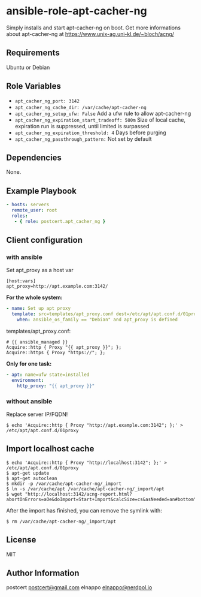# ansible-role-apt-cacher-ng

Simply installs and start apt-cacher-ng on boot. Get more informations about apt-cacher-ng at https://www.unix-ag.uni-kl.de/~bloch/acng/

## Requirements
Ubuntu or Debian

## Role Variables
* `apt_cacher_ng_port: 3142`
* `apt_cacher_ng_cache_dir: /var/cache/apt-cacher-ng`
* `apt_cacher_ng_setup_ufw: False` Add a ufw rule to allow apt-cacher-ng
* `apt_cacher_ng_expiration_start_tradeoff: 500m` Size of local cache, expiration run is suppressed, until limited is surpassed
* `apt_cacher_ng_expiration_threshold: 4` Days before purging
* `apt_cacher_ng_passthrough_pattern:` Not set by default

## Dependencies
None.

## Example Playbook

```yaml
- hosts: servers
  remote_user: root
  roles:
   - { role: postcert.apt_cacher_ng }
```

## Client configuration
### with ansible
Set apt_proxy as a host var

	[host:vars]
	apt_proxy=http://apt.example.com:3142/

**For the whole system:**

```yaml
- name: Set up apt proxy
  template: src=templates/apt_proxy.conf dest=/etc/apt/apt.conf.d/01proxy owner=root group=root mode=0644
    when: ansible_os_family == "Debian" and apt_proxy is defined
```

templates/apt_proxy.conf:

	# {{ ansible_managed }}
	Acquire::http { Proxy "{{ apt_proxy }}"; };
	Acquire::https { Proxy "https://"; };

**Only for one task:**

```yaml
- apt: name=ufw state=installed
  environment:
    http_proxy: "{{ apt_proxy }}"
```

### without ansible
Replace server IP/FQDN!

	$ echo 'Acquire::http { Proxy "http://apt.example.com:3142"; };' > /etc/apt/apt.conf.d/01proxy

## Import localhost cache

	$ echo 'Acquire::http { Proxy "http://localhost:3142"; };' > /etc/apt/apt.conf.d/01proxy
	$ apt-get update
	$ apt-get autoclean
	$ mkdir -p /var/cache/apt-cacher-ng/_import
	$ ln -s /var/cache/apt /var/cache/apt-cacher-ng/_import/apt
	$ wget "http://localhost:3142/acng-report.html?abortOnErrors=aOe&doImport=Start+Import&calcSize=cs&asNeeded=an#bottom"

After the import has finished, you can remove the symlink with:

	$ rm /var/cache/apt-cacher-ng/_import/apt

## License

MIT

## Author Information

postcert <postcert@gmail.com>
elnappo <elnappo@nerdpol.io>
